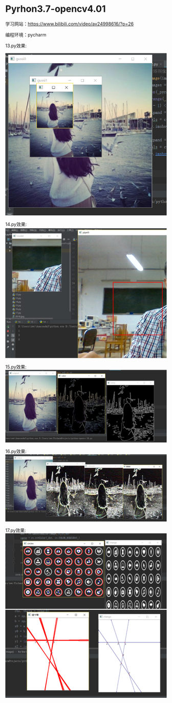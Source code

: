 # Pyrhon3.7-opencv4.01
学习网站：https://www.bilibili.com/video/av24998616/?p=26

编程环境：pycharm



13.py效果:


![avatar](13.png)

14.py效果:
![avatar](14.png)

15.py效果:
![avatar](15.png)

16.py效果:
![avatar](16.png)

17.py效果:
![avatar](17.png)
![avatar](17.1.png)
